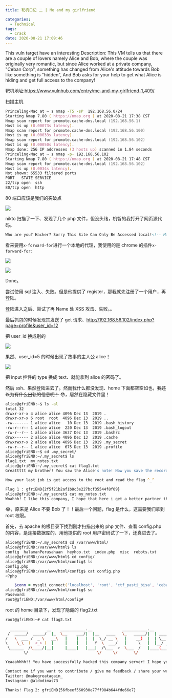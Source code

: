 ```yaml
---
title: 靶机日记 二 | Me and my girlfriend

categories:
  - Technical
tags:
  - Crack
date: 2020-08-21 17:09:46
---
```


This vuln target have an interesting Description: This VM tells us that there are a couple of lovers namely Alice and Bob, where the couple was originally very romantic, but since Alice worked at a private company, "Ceban Corp", something has changed from Alice's attitude towards Bob like something is "hidden", And Bob asks for your help to get what Alice is hiding and get full access to the company!

靶机地址:https://www.vulnhub.com/entry/me-and-my-girlfriend-1,409/

<!-- more -->

扫描主机

```zsh
Princeling-Mac at ~ ❯ nmap -T5 -sP  192.168.56.0/24
Starting Nmap 7.80 ( https://nmap.org ) at 2020-08-21 17:38 CST
Nmap scan report for promote.cache-dns.local (192.168.56.1)
Host is up (0.00073s latency).
Nmap scan report for promote.cache-dns.local (192.168.56.100)
Host is up (0.00033s latency).
Nmap scan report for promote.cache-dns.local (192.168.56.102)
Host is up (0.00050s latency).
Nmap done: 256 IP addresses (3 hosts up) scanned in 1.84 seconds
Princeling-Mac at ~ ❯ nmap -p- 192.168.56.102
Starting Nmap 7.80 ( https://nmap.org ) at 2020-08-21 17:48 CST
Nmap scan report for promote.cache-dns.local (192.168.56.102)
Host is up (0.0034s latency).
Not shown: 65533 filtered ports
PORT   STATE SERVICE
22/tcp open  ssh
80/tcp open  http
```

80 端口应该是我们的突破点

![](http://leiblog.wang/static/image/2020/8/aCU1e1.png)

nikto 扫描了一下、发现了几个 php 文件，但没头绪，机智的我打开了网页源代码。

```html
Who are you? Hacker? Sorry This Site Can Only Be Accessed local!<!-- Maybe you can search how to use x-forwarded-for -->
```

看来要用`x-forward-for`进行一个本地的代理，我使用的是 chrome 的插件`x-forward-for`:

![](http://leiblog.wang/static/image/2020/8/jaFl0Z.png)

![](http://leiblog.wang/static/image/2020/8/9nTtDT.png)

Done。

尝试使用 sql 注入、失败。但是他提供了 register，那我就先注册了一个用户，再登陆。

登陆进入之后、尝试了再 Name 处 XSS 攻击、失败。。

最后抓包的时候发现其发送了 get 请求、http://192.168.56.102/index.php?page=profile&user_id=12

把 user_id 换成别的

![](http://leiblog.wang/static/image/2020/8/00p4J4.png)

果然、user_id=5 的时候出现了故事的主人公 alice！

![](http://leiblog.wang/static/image/2020/8/mvD472.png)

把 input 控件的 type 换成 text、就能拿到 alice 的密码了。

然后 ssh、果然登陆进去了。然而我什么都没发现、home 下面都空空如也，~~我还以为有什么出轨的信息呢！~~ 😳，居然在隐藏文件里！

```zsh
alice@gfriEND:~$ ls -al
total 32
drwxr-xr-x 4 alice alice 4096 Dec 13  2019 .
drwxr-xr-x 6 root  root  4096 Dec 13  2019 ..
-rw------- 1 alice alice   10 Dec 13  2019 .bash_history
-rw-r--r-- 1 alice alice  220 Dec 13  2019 .bash_logout
-rw-r--r-- 1 alice alice 3637 Dec 13  2019 .bashrc
drwx------ 2 alice alice 4096 Dec 13  2019 .cache
drwxrwxr-x 2 alice alice 4096 Dec 13  2019 .my_secret
-rw-r--r-- 1 alice alice  675 Dec 13  2019 .profile
alice@gfriEND:~$ cd .my_secret/
alice@gfriEND:~/.my_secret$ ls
flag1.txt  my_notes.txt
alice@gfriEND:~/.my_secret$ cat flag1.txt
Greattttt my brother! You saw the Alice's note! Now you save the record information to give to bob! I know if it's given to him then Bob will be hurt but this is better than Bob cheated!

Now your last job is get access to the root and read the flag ^_^

Flag 1 : gfriEND{2f5f21b2af1b8c3e227bcf35544f8f09}
alice@gfriEND:~/.my_secret$ cat my_notes.txt
Woahhh! I like this company, I hope that here i get a better partner than bob ^_^, hopefully Bob doesn't know my notes
```

😂，原来是 Alice 不要 Bob 了！！最后一个问题，flag 是什么，这需要我们拿到 root 权限。

首先，去 apache 的根目录下找到刚才扫描出来的 php 文件、查看 config.php 的内容，是连接数据库的、用他提供的 root 用户密码试了一下，还真进去了。

```zsh
alice@gfriEND:~/.my_secret$ cd /var/www/html/
alice@gfriEND:/var/www/html$ ls
config  halamanPerusahaan  heyhoo.txt  index.php  misc  robots.txt
alice@gfriEND:/var/www/html$ cd config/
alice@gfriEND:/var/www/html/config$ ls
config.php
alice@gfriEND:/var/www/html/config$ cat config.php
<?php

    $conn = mysqli_connect('localhost', 'root', 'ctf_pasti_bisa', 'ceban_corp');
alice@gfriEND:/var/www/html/config$ su
Password:
root@gfriEND:/var/www/html/config#
```

root 的 home 目录下，发现了隐藏的 flag2.txt

```zsh
root@gfriEND:~# cat flag2.txt

  ________        __    ___________.__             ___________.__                ._.
 /  _____/  _____/  |_  \__    ___/|  |__   ____   \_   _____/|  | _____     ____| |
/   \  ___ /  _ \   __\   |    |   |  |  \_/ __ \   |    __)  |  | \__  \   / ___\ |
\    \_\  (  <_> )  |     |    |   |   Y  \  ___/   |     \   |  |__/ __ \_/ /_/  >|
 \______  /\____/|__|     |____|   |___|  /\___  >  \___  /   |____(____  /\___  /__
        \/                              \/     \/       \/              \//_____/ \/

Yeaaahhhh!! You have successfully hacked this company server! I hope you who have just learned can get new knowledge from here :) I really hope you guys give me feedback for this challenge whether you like it or not because it can be a reference for me to be even better! I hope this can continue :)

Contact me if you want to contribute / give me feedback / share your writeup!
Twitter: @makegreatagain_
Instagram: @aldodimas73

Thanks! Flag 2: gfriEND{56fbeef560930e77ff984b644fde66e7}
```

